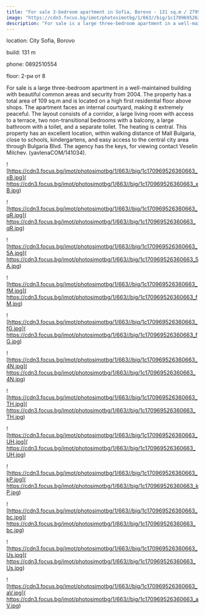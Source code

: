 ```yaml
---
title: "For sale 3-bedroom apartment in Sofia, Borovo - 131 sq.m / 279900 EUR :: imot.bg Ad"
image: "https://cdn3.focus.bg/imot/photosimotbg/1/663//big/1c170969526360663_gD.jpg"
description: "For sale is a large three-bedroom apartment in a well-maintained building with beautiful common areas and security from 2004. The property has a total area of 109 sq.m and is located on a high first residential floor above shops. The apartment faces an internal courtyard, making it extremely peaceful. The layout consists of a corridor, a large living room with access to a terrace, two non-transitional bedrooms with a balcony, a large bathroom with a toilet, and a separate toilet. The heating is central. This property has an excellent location, within walking distance of Mall Bulgaria, close to schools, kindergartens, and easy access to the central city area through Bulgaria Blvd. The agency has the keys, for viewing contact Veselin Milchev. (yavlenaCOM/141034)."
---
```


location: City Sofia, Borovo

build: 131 m

phone: 0892510554

floor: 2-ри от 8

For sale is a large three-bedroom apartment in a well-maintained building with beautiful common areas and security from 2004. The property has a total area of 109 sq.m and is located on a high first residential floor above shops. The apartment faces an internal courtyard, making it extremely peaceful. The layout consists of a corridor, a large living room with access to a terrace, two non-transitional bedrooms with a balcony, a large bathroom with a toilet, and a separate toilet. The heating is central. This property has an excellent location, within walking distance of Mall Bulgaria, close to schools, kindergartens, and easy access to the central city area through Bulgaria Blvd. The agency has the keys, for viewing contact Veselin Milchev. (yavlenaCOM/141034).


![https://cdn3.focus.bg/imot/photosimotbg/1/663//big/1c170969526360663_xB.jpg]( https://cdn3.focus.bg/imot/photosimotbg/1/663//big/1c170969526360663_xB.jpg)


![https://cdn3.focus.bg/imot/photosimotbg/1/663//big/1c170969526360663_qR.jpg]( https://cdn3.focus.bg/imot/photosimotbg/1/663//big/1c170969526360663_qR.jpg)


![https://cdn3.focus.bg/imot/photosimotbg/1/663//big/1c170969526360663_5A.jpg]( https://cdn3.focus.bg/imot/photosimotbg/1/663//big/1c170969526360663_5A.jpg)


![https://cdn3.focus.bg/imot/photosimotbg/1/663//big/1c170969526360663_fM.jpg]( https://cdn3.focus.bg/imot/photosimotbg/1/663//big/1c170969526360663_fM.jpg)


![https://cdn3.focus.bg/imot/photosimotbg/1/663//big/1c170969526360663_fG.jpg]( https://cdn3.focus.bg/imot/photosimotbg/1/663//big/1c170969526360663_fG.jpg)


![https://cdn3.focus.bg/imot/photosimotbg/1/663//big/1c170969526360663_4N.jpg]( https://cdn3.focus.bg/imot/photosimotbg/1/663//big/1c170969526360663_4N.jpg)


![https://cdn3.focus.bg/imot/photosimotbg/1/663//big/1c170969526360663_TH.jpg]( https://cdn3.focus.bg/imot/photosimotbg/1/663//big/1c170969526360663_TH.jpg)


![https://cdn3.focus.bg/imot/photosimotbg/1/663//big/1c170969526360663_UH.jpg]( https://cdn3.focus.bg/imot/photosimotbg/1/663//big/1c170969526360663_UH.jpg)


![https://cdn3.focus.bg/imot/photosimotbg/1/663//big/1c170969526360663_kP.jpg]( https://cdn3.focus.bg/imot/photosimotbg/1/663//big/1c170969526360663_kP.jpg)


![https://cdn3.focus.bg/imot/photosimotbg/1/663//big/1c170969526360663_bc.jpg]( https://cdn3.focus.bg/imot/photosimotbg/1/663//big/1c170969526360663_bc.jpg)


![https://cdn3.focus.bg/imot/photosimotbg/1/663//big/1c170969526360663_Us.jpg]( https://cdn3.focus.bg/imot/photosimotbg/1/663//big/1c170969526360663_Us.jpg)


![https://cdn3.focus.bg/imot/photosimotbg/1/663//big/1c170969526360663_aV.jpg]( https://cdn3.focus.bg/imot/photosimotbg/1/663//big/1c170969526360663_aV.jpg)


